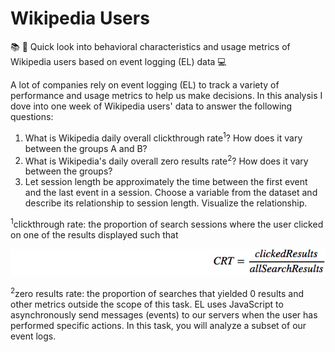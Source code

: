 # Wikipedia Users

📚 👀 Quick look into behavioral characteristics and usage metrics of Wikipedia users based on event logging (EL) data 💻


A lot of companies rely on event logging (EL) to track a variety of performance and usage metrics to help us make decisions. In this analysis I dove into one week of Wikipedia users' data to answer the following questions:

1. What is Wikipedia daily overall clickthrough rate<sup>1</sup>? How does it vary between the groups A and B?
2. What is Wikipedia's daily overall zero results rate<sup>2</sup>? How does it vary between the groups?
3. Let session length be approximately the time between the first event and the last event in a session. Choose a variable from the dataset and describe its relationship to session length. Visualize the relationship.

<sup>1</sup>clickthrough rate: the proportion of search sessions where the user clicked on one of the results displayed such that 

![equation](equation.png)

<sup>2</sup>zero results rate: the proportion of searches that yielded 0 results
and other metrics outside the scope of this task. EL uses JavaScript to asynchronously send messages (events) to our servers when the user has performed specific actions. In this task, you will analyze a subset of our event logs.

